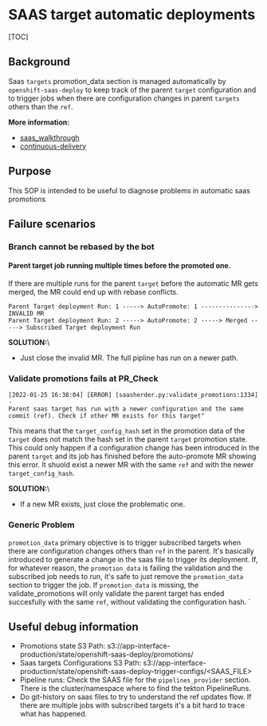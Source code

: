 # SAAS target automatic deployments

[TOC]

## Background
Saas `targets` promotion_data section is managed automatically by `openshift-saas-deploy` to keep track
of the parent `target` configuration and to trigger jobs when there are configuration changes in
parent `targets` others than the `ref`.

**More information:**

* [saas_walkthrough](/docs/app-sre/saas-walkthrough.md#automated-promotions-with-configuration-changes)
* [continuous-delivery](/docs/app-sre/continuous-delivery-in-app-interface-md)

## Purpose

This SOP is intended to be useful to diagnose problems in automatic saas promotions

## Failure scenarios

### Branch cannot be rebased by the bot

#### Parent target job running multiple times before the promoted one.
If there are multiple runs for the parent `target` before the automatic MR gets merged, the MR could end up with rebase conflicts.

```
Parent Target deployment Run: 1 -----> AutoPromote: 1 ---------------> INVALID MR
Parent Target deployment Run: 2 -----> AutoPromote: 2 -----> Merged -----> Subscribed Target deployment Run
```

**SOLUTION:**\
* Just close the invalid MR. The full pipline has run on a newer path.

### Validate promotions fails at PR_Check
```
[2022-01-25 16:38:04] [ERROR] [saasherder.py:validate_promotions:1334] -
Parent saas target has run with a newer configuration and the same commit (ref). Check if other MR exists for this target"
```

This means that the `target_config_hash` set in the promotion data of the `target` does not match the hash set in the parent `target` promotion state. This could only happen
if a configuration change has been introduced in the parent `target` and its job has finished before the auto-promote MR showing this error. It shuold exist a newer MR
with the same `ref` and with the newer `target_config_hash`.


**SOLUTION:**\
* If a new MR exists, just close the problematic one.

### Generic Problem

`promotion_data` primary objective is to trigger subscribed targets when there are configuration changes others than `ref` in the parent. It's basically introduced to
generate a change in the saas file to trigger its deployment. If, for whatever reason, the `promotion_data` is failing the validation and the subscribed job needs to run,
it's safe to just remove the `promotion_data` section to trigger the job. If `promotion_data` is missing, the validate_promotions will only validate the parent target has
ended succesfully with the same `ref`, without validating the configuration hash.
`

## Useful debug information

* Promotions state S3 Path: s3://app-interface-production/state/openshift-saas-deploy/promotions/<CHANNEL>
* Saas targets Configurations S3 Path: s3://app-interface-production/state/openshift-saas-deploy-trigger-configs/<SAAS_FILE>
* Pipeline runs: Check the SAAS file for the `pipelines_provider` section. There is the cluster/namespace where to find the tekton PipelineRuns.
* Do git-history on saas files to try to understand the ref updates flow. If there are multiple jobs with subscribed targets it's a bit hard to trace what has happened.
